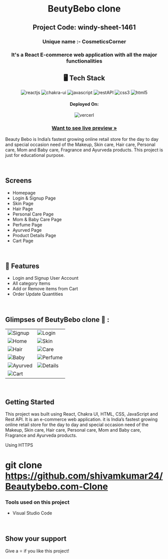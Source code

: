 <h1 align="center">BeutyBebo clone </h1>   

<h2 align="center">Project Code: windy-sheet-1461 </h2>

<h3 align="center" id="title">Unique name :- CosmeticsCorner</h3>

<h3 align="center">It's a React E-commerce web application with all the major functionalities</h3>

<h2 align="center">🖥️ Tech Stack</h2>

<p align="center">
  <img src="https://img.shields.io/badge/React-20232A?style=for-the-badge&logo=react&logoColor=61DAFB" alt="reactjs" />
  <img src="https://img.shields.io/badge/Chakra%20UI-3bc7bd?style=for-the-badge&logo=chakraui&logoColor=white" alt="chakra-ui" />
  <img src="https://img.shields.io/badge/JavaScript-323330?style=for-the-badge&logo=javascript&logoColor=F7DF1E" alt="javascript" />
  <img src="https://img.shields.io/badge/Rest_API-02303A?style=for-the-badge&logo=react-router&logoColor=white" alt="restAPI" />
  <img src="https://img.shields.io/badge/CSS3-1572B6?style=for-the-badge&logo=css3&logoColor=white" alt="css3" />
  <img src="https://img.shields.io/badge/HTML5-E34F26?style=for-the-badge&logo=html5&logoColor=white" alt="html5" />
</p>


<h4 align="center">Deployed On:</h4>

<p align="center">
  <img src="https://img.shields.io/badge/Vercel-000000?style=for-the-badge&logo=vercel&logoColor=white" alt="vercerl">
</p>



<h3 align="center"><a href="https://beautybebo-com-clone-jdmb.vercel.app/"><strong>Want to see live preview »</strong></a></h3>


Beauty Bebo is India’s fastest growing online retail store for the day to day and special occasion need of the Makeup, Skin care, Hair care, Personal care, Mom and Baby care, Fragrance and Ayurveda products. This project is just for educational purpose.

<br />

## Screens 
- Homepage
- Login & Signup Page
- Skin Page
- Hair Page
- Personal Care Page
- Mom & Baby Care Page
- Perfume Page
- Ayurved Page
- Product Details Page
- Cart Page


<br />


## 🚀 Features
- Login and Signup User Account
- All category Items 
- Add or Remove items from Cart
- Order Update Quantities 
 

<br />

## Glimpses of BeutyBebo clone 🙈 :


<table>
  <tr>
    <td><img src="https://i.ibb.co/M8mwhBD/Signup.png" alt="Signup" /></td>
    <td><img src="https://i.ibb.co/XJ3mpZg/Login.png" alt="Login" /></td>
  </tr>
  
  <tr>
    <td><img src="https://i.ibb.co/9WRtSgS/Home.png" alt="Home" /></td>
    <td><img src="https://i.ibb.co/fkW4gdz/Skin.png" alt="Skin" /></td>
  </tr>
  
  <tr>
    <td><img src="https://i.ibb.co/6FQZqJx/Hair.png" alt="Hair" /></td>
    <td><img src="https://i.ibb.co/7XNGDxS/Care.png" alt="Care" /></td>
  </tr>
  
  <tr>
    <td><img src="https://i.ibb.co/4Mh2dVr/Baby.png" alt="Baby" /></td>
    <td><img src="https://i.ibb.co/48jzMLd/Perfume.png" alt="Perfume" /></td>
  </tr>
  
   <tr>
    <td><img src="https://i.ibb.co/brbf2SY/Ayurved.png" alt="Ayurved" /></td>
    <td><img src="https://i.ibb.co/m52FhT6/Details.png" alt="Details" /></td>
  </tr>
  
  <tr>
    <td><img src="https://i.ibb.co/s1RT8cT/Cart.png" alt="Cart" /></td>
  </tr>
</table>

<br />
 
## Getting Started

This project was built using React, Chakra UI, HTML, CSS, JavaScript and Rest API. It is an e-commerce web application. it  is India’s fastest growing online retail store for the day to day and special occasion need of the Makeup, Skin care, Hair care, Personal care, Mom and Baby care, Fragrance and Ayurveda products.


Using HTTPS

# git clone https://github.com/shivamkumar24/Beautybebo.com-Clone

### Tools used on this project

- Visual Studio Code

<br />




## Show your support

Give a ⭐️ if you like this project!
